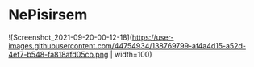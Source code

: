 # NePisirsem
![Screenshot_2021-09-20-00-12-18](https://user-images.githubusercontent.com/44754934/138769799-af4a4d15-a52d-4ef7-b548-fa818afd05cb.png | width=100)

